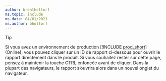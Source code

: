 ```yaml
---
author: brentholtorf
ms.topic: include
ms.date: 04/01/2021
ms.author: bholtorf
---
```


> [!TIP]
> Si vous avez un environnement de production [!INCLUDE [prod_short](prod_short.md)] (Online), vous pouvez cliquer sur un ID de rapport ci-dessous pour ouvrir le rapport directement dans le produit. Si vous souhaitez rester sur cette page, pensez à maintenir la touche CTRL enfoncée avant de cliquer. Dans la plupart des navigateurs, le rapport s’ouvrira alors dans un nouvel onglet du navigateur. 